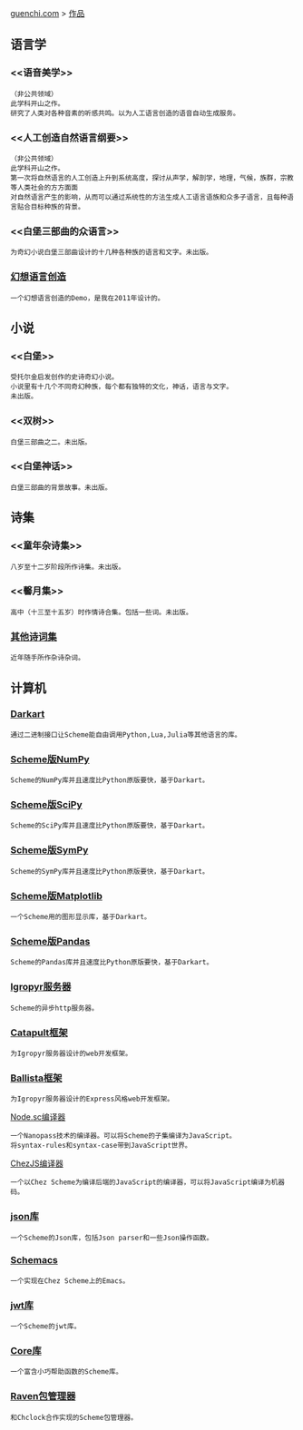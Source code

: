 [guenchi.com](https://guenchi.github.io) > [作品](0x0000.md)

## 语言学

### <<语音美学>>

```
（非公共领域）
此学科开山之作。
研究了人类对各种音素的听感共鸣。以为人工语言创造的语音自动生成服务。
```

### <<人工创造自然语言纲要>>

```
（非公共领域）
此学科开山之作。
第一次将自然语言的人工创造上升到系统高度，探讨从声学，解剖学，地理，气候，族群，宗教等人类社会的方方面面
对自然语言产生的影响，从而可以通过系统性的方法生成人工语言语族和众多子语言，且每种语言贴合目标种族的背景。
```

### <<白堡三部曲的众语言>>

```
为奇幻小说白堡三部曲设计的十几种各种族的语言和文字。未出版。
```

### [幻想语言创造](https://guenchi.github.io/language-creating)

```
一个幻想语言创造的Demo，是我在2011年设计的。
```

## 小说

### <<白堡>>

```
受托尔金启发创作的史诗奇幻小说。
小说里有十几个不同奇幻种族，每个都有独特的文化，神话，语言与文字。
未出版。
```

### <<双树>>

```
白堡三部曲之二。未出版。
```

### <<白堡神话>>

```
白堡三部曲的背景故事。未出版。
```

## 诗集

### <<童年杂诗集>>

```
八岁至十二岁阶段所作诗集。未出版。
```

### <<馨月集>>

```
高中（十三至十五岁）时作情诗合集。包括一些词。未出版。
```

### [其他诗词集](0x0102.md)

```
近年随手所作杂诗杂词。
```

## 计算机

### [Darkart](https://guenchi.github.io/Darkart)

```
通过二进制接口让Scheme能自由调用Python,Lua,Julia等其他语言的库。
```

### [Scheme版NumPy](https://guenchi.github.io/NumPy)

```
Scheme的NumPy库并且速度比Python原版要快，基于Darkart。
```

### [Scheme版SciPy](https://guenchi.github.io/SciPy)

```
Scheme的SciPy库并且速度比Python原版要快，基于Darkart。
```

### [Scheme版SymPy](https://guenchi.github.io/SymPy)

```
Scheme的SymPy库并且速度比Python原版要快，基于Darkart。
```


### [Scheme版Matplotlib](https://guenchi.github.io/Matplotlib)

```
一个Scheme用的图形显示库，基于Darkart。
```

### [Scheme版Pandas](https://guenchi.github.io/Pandas)

```
Scheme的Pandas库并且速度比Python原版要快，基于Darkart。
```

### [Igropyr服务器](https://guenchi.github.io/Igropyr)

```
Scheme的异步http服务器。
```

### [Catapult框架](https://guenchi.github.io/Catapult)

```
为Igropyr服务器设计的web开发框架。
```

### [Ballista框架](https://guenchi.github.io/Ballista)

```
为Igropyr服务器设计的Express风格web开发框架。
```

[Node.sc编译器](https://github.com/guenchi/node.sc)

```
一个Nanopass技术的编译器。可以将Scheme的子集编译为JavaScript。
将syntax-rules和syntax-case带到JavaScript世界。
```

[ChezJS编译器](https://guenchi.github.io/ChezJS)

```
一个以Chez Scheme为编译后端的JavaScript的编译器，可以将JavaScript编译为机器码。
```

### [json库](https://guenchi.github.io/json/)

```
一个Scheme的Json库，包括Json parser和一些Json操作函数。
```

### [Schemacs](https://guenchi.github.io/Schemacs)

```
一个实现在Chez Scheme上的Emacs。
```

### [jwt库](https://github.com/guenchi/jwt)

```
一个Scheme的jwt库。
```

### [Core库](https://guenchi.github.io/Core)

```
一个富含小巧帮助函数的Scheme库。
```

### [Raven包管理器](https://guenchi.github.io/Raven)

```
和Chclock合作实现的Scheme包管理器。
```
